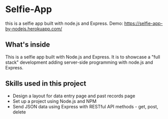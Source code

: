 # Selfie-App
this is a selfie app built with node.js and Express.
Demo:
https://selfie-app-by-nodejs.herokuapp.com/

## What's inside
This is a selfie app built with Node.js and Express. It is to showcase a "full stack" development adding server-side programming with node.js and Express.

## Skills used in this project
* Design a layout for data entry page and past records page
* Set up a project using Node.js and NPM
* Send JSON data using Express with RESTful API methods - get, post, delete
